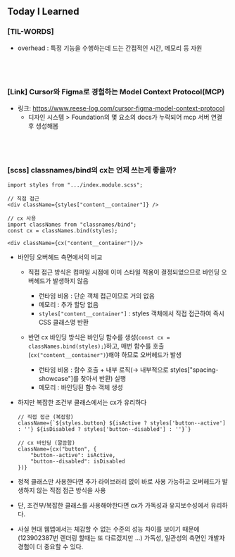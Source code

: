 ## Today I Learned

### [TIL-WORDS]
* overhead : 특정 기능을 수행하는데 드는 간접적인 시간, 메모리 등 자원

## <br />

### [Link] Cursor와 Figma로 경험하는 Model Context Protocol(MCP)
* 링크: https://www.reese-log.com/cursor-figma-model-context-protocol
    * 디자인 시스템 > Foundation의 몇 요소의 docs가 누락되어 mcp 서버 연결 후 생성해봄

## <br />

### [scss] classnames/bind의 cx는 언제 쓰는게 좋을까?

```tsx
import styles from ".../index.module.scss";

// 직접 접근
<div className={styles["content__container"]} />

// cx 사용
import classNames from "classnames/bind";
const cx = classNames.bind(styles);

<div className={cx("content__container")}/>
```

- 바인딩 오버헤드 측면에서의 비교
    - 직접 접근 방식은 컴파일 시점에 이미 스타일 적용이 결정되었으므로 바인딩 오버헤드가 발생하지 않음 
        - 런타임 비용 : 단순 객체 접근이므로 거의 없음
        - 메모리 : 추가 할당 없음
        - `styles["content__container"]` : styles 객체에서 직접 접근하여 즉시 CSS 클래스명 반환

    - 반면 cx 바인딩 방식은 바인딩 함수를 생성(`const cx = classNames.bind(styles);`)하고, 매번 함수를 호출(`cx("content__container")`)해야 하므로 오버헤드가 발생
        - 런타임 비용 : 함수 호출 + 내부 로직(→ 내부적으로 styles["spacing-showcase"]를 찾아서 반환) 실행
        - 메모리 : 바인딩된 함수 객체 생성

- 하지만 복잡한 조건부 클래스에서는 cx가 유리하다
    ```tsx
    // 직접 접근 (복잡함)
    className={`${styles.button} ${isActive ? styles['button--active'] : ''} ${isDisabled ? styles['button--disabled'] : ''}`}

    // cx 바인딩 (깔끔함)
    className={cx("button", { 
        "button--active": isActive, 
        "button--disabled": isDisabled 
    })}
    ```

- 정적 클래스만 사용한다면 추가 라이브러리 없이 바로 사용 가능하고 오버헤드가 발생하지 않는 직접 접근 방식을 사용
- 단, 조건부/복잡한 클래스를 사용해야한다면 cx가 가독성과 유지보수성에서 유리하다.
- 사실 현대 웹앱에서는 체감할 수 없는 수준의 성능 차이를 보이기 때문에 (123902387번 렌더링 할때는 또 다르겠지만 ...) 가독성, 일관성의 측면인 개발자 경험이 더 중요할 수 있다.